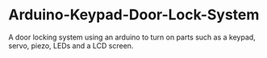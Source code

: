 # Arduino-Keypad-Door-Lock-System
A door locking system using an arduino to turn on parts such as a keypad, servo, piezo, LEDs and a LCD screen.
